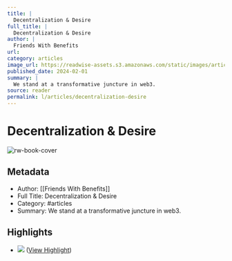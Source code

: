 ```yaml
---
title: |
  Decentralization & Desire
full_title: |
  Decentralization & Desire
author: |
  Friends With Benefits
url: 
category: articles
image_url: https://readwise-assets.s3.amazonaws.com/static/images/article1.be68295a7e40.png
published_date: 2024-02-01
summary: |
  We stand at a transformative juncture in web3.
source: reader
permalink: l/articles/decentralization-desire
---
```

# Decentralization & Desire

![rw-book-cover](https://readwise-assets.s3.amazonaws.com/static/images/article1.be68295a7e40.png)

## Metadata
- Author: [[Friends With Benefits]]
- Full Title: Decentralization & Desire
- Category: #articles
- Summary: We stand at a transformative juncture in web3.

## Highlights
- ![](https://d3k81ch9hvuctc.cloudfront.net/company/SLTiGV/images/20c4fd07-46fa-49ea-9e82-e3589731d9d6.png) ([View Highlight](https://read.readwise.io/read/01hnn282dgb7h3167bynb3z9yp))


